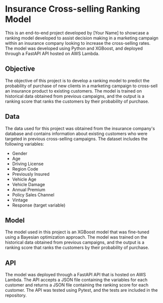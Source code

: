 # Insurance Cross-selling Ranking Model
This is an end-to-end project developed by [Your Name] to showcase a ranking model developed to assist decision making in a marketing campaign within an insurance company looking to increase the cross-selling rates. The model was developed using Python and XGBoost, and deployed through a FastAPI API hosted on AWS Lambda.

## Objective
The objective of this project is to develop a ranking model to predict the probability of purchase of new clients in a marketing campaign to cross-sell an insurance product to existing customers. The model is trained on historical data obtained from previous campaigns, and the output is a ranking score that ranks the customers by their probability of purchase.

## Data
The data used for this project was obtained from the insurance company's database and contains information about existing customers who were targeted in previous cross-selling campaigns. The dataset includes the following variables:

- Gender
- Age
- Driving License
- Region Code
- Previously Insured
- Vehicle Age
- Vehicle Damage
- Annual Premium
- Policy Sales Channel
- Vintage
- Response (target variable)

## Model
The model used in this project is an XGBoost model that was fine-tuned using a Bayesian optimization approach. The model was trained on the historical data obtained from previous campaigns, and the output is a ranking score that ranks the customers by their probability of purchase.

## API
The model was deployed through a FastAPI API that is hosted on AWS Lambda. The API accepts a JSON file containing the variables for each customer and returns a JSON file containing the ranking score for each customer. The API was tested using Pytest, and the tests are included in the repository.

